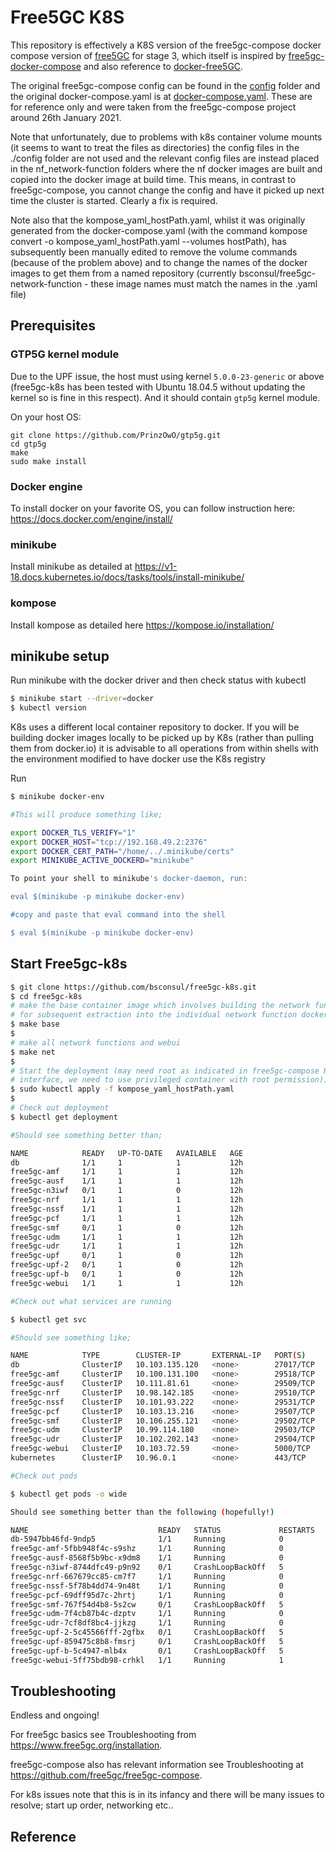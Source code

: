 # Free5GC K8S

This repository is effectively a K8S version of the free5gc-compose docker compose version of [free5GC](https://github.com/free5gc/free5gc) for stage 3, which itself is inspired by [free5gc-docker-compose](https://github.com/calee0219/free5gc-docker-compose) and also reference to [docker-free5GC](https://github.com/abousselmi/docker-free5gc).

The original free5gc-compose config can be found in the [config](./config) folder and the original docker-compose.yaml is at [docker-compose.yaml](docker-compose.yaml). These are for reference only and were taken from the free5gc-compose project around 26th January 2021.

Note that unfortunately, due to problems with k8s container volume mounts (it seems to want to treat the files as directories) the
config files in the ./config folder are not used and the relevant config files are instead placed in the nf_network-function folders where the nf docker images are built and copied into the docker image at build time. This means, in contrast to free5gc-compose, you cannot change the config and have it picked up next time the cluster is started. Clearly a fix is required.

Note also that the kompose_yaml_hostPath.yaml, whilst it was originally generated from the docker-compose.yaml (with the command kompose convert -o kompose_yaml_hostPath.yaml --volumes hostPath), has subsequently been manually edited to remove the volume commands (because of the problem above) and to change the names of the docker images to get them from a named repository (currently  bsconsul/free5gc-network-function - these image names must match the names in the .yaml file) 

## Prerequisites

### GTP5G kernel module

Due to the UPF issue, the host must using kernel `5.0.0-23-generic` or above (free5gc-k8s has been tested with Ubuntu 18.04.5
without updating the kernel so is fine in this respect). And it should contain `gtp5g` kernel module.

On your host OS:
```
git clone https://github.com/PrinzOwO/gtp5g.git
cd gtp5g
make
sudo make install
```

### Docker engine

To install docker on your favorite OS, you can follow instruction here: https://docs.docker.com/engine/install/

### minikube

Install minikube as detailed at https://v1-18.docs.kubernetes.io/docs/tasks/tools/install-minikube/

### kompose

Install kompose as detailed here https://kompose.io/installation/

## minikube setup

Run minikube with the docker driver and then check status with kubectl

```bash
$ minikube start --driver=docker
$ kubectl version
```
K8s uses a different local container repository to docker. If you will be building docker images locally to be picked up
by K8s (rather than pulling them from docker.io) it is advisable to all operations from within shells with the environment
modified to have docker use the K8s registry

Run

```bash
$ minikube docker-env

#This will produce something like;

export DOCKER_TLS_VERIFY="1"
export DOCKER_HOST="tcp://192.168.49.2:2376"
export DOCKER_CERT_PATH="/home/../.minikube/certs"
export MINIKUBE_ACTIVE_DOCKERD="minikube"

To point your shell to minikube's docker-daemon, run:

eval $(minikube -p minikube docker-env)

#copy and paste that eval command into the shell

$ eval $(minikube -p minikube docker-env)
```
## Start Free5gc-k8s

```bash
$ git clone https://github.com/bsconsul/free5gc-k8s.git
$ cd free5gc-k8s
# make the base container image which involves building the network functions inside the container,
# for subsequent extraction into the individual network function docker images
$ make base
$
# make all network functions and webui
$ make net
$
# Start the deployment (may need root as indicated in free5gc-compose README (quote: Because we need to create tunnel
# interface, we need to use privileged container with root permission))
$ sudo kubectl apply -f kompose_yaml_hostPath.yaml
$
# Check out deployment
$ kubectl get deployment

#Should see something better than;

NAME            READY   UP-TO-DATE   AVAILABLE   AGE
db              1/1     1            1           12h
free5gc-amf     1/1     1            1           12h
free5gc-ausf    1/1     1            1           12h
free5gc-n3iwf   0/1     1            0           12h
free5gc-nrf     1/1     1            1           12h
free5gc-nssf    1/1     1            1           12h
free5gc-pcf     1/1     1            1           12h
free5gc-smf     0/1     1            0           12h
free5gc-udm     1/1     1            1           12h
free5gc-udr     1/1     1            1           12h
free5gc-upf     0/1     1            0           12h
free5gc-upf-2   0/1     1            0           12h
free5gc-upf-b   0/1     1            0           12h
free5gc-webui   1/1     1            1           12h

#Check out what services are running

$ kubectl get svc

#Should see something like;

NAME            TYPE        CLUSTER-IP       EXTERNAL-IP   PORT(S)     AGE
db              ClusterIP   10.103.135.120   <none>        27017/TCP   12h
free5gc-amf     ClusterIP   10.100.131.100   <none>        29518/TCP   12h
free5gc-ausf    ClusterIP   10.111.81.61     <none>        29509/TCP   12h
free5gc-nrf     ClusterIP   10.98.142.185    <none>        29510/TCP   12h
free5gc-nssf    ClusterIP   10.101.93.222    <none>        29531/TCP   12h
free5gc-pcf     ClusterIP   10.103.13.216    <none>        29507/TCP   12h
free5gc-smf     ClusterIP   10.106.255.121   <none>        29502/TCP   12h
free5gc-udm     ClusterIP   10.99.114.180    <none>        29503/TCP   12h
free5gc-udr     ClusterIP   10.102.202.143   <none>        29504/TCP   12h
free5gc-webui   ClusterIP   10.103.72.59     <none>        5000/TCP    12h
kubernetes      ClusterIP   10.96.0.1        <none>        443/TCP     38h

#Check out pods

$ kubectl get pods -o wide

Should see something better than the following (hopefully!)

NAME                             READY   STATUS             RESTARTS   AGE   IP            NODE       NOMINATED NODE   READINESS GATES
db-5947bb46fd-9ndp5              1/1     Running            0          12h   172.17.0.4    minikube   <none>           <none>
free5gc-amf-5fbb948f4c-s9shz     1/1     Running            0          12h   172.17.0.12   minikube   <none>           <none>
free5gc-ausf-8568f5b9bc-x9dm8    1/1     Running            0          12h   172.17.0.15   minikube   <none>           <none>
free5gc-n3iwf-8744dfc49-p9n92    0/1     CrashLoopBackOff   5          12h   172.17.0.17   minikube   <none>           <none>
free5gc-nrf-667679cc85-cm7f7     1/1     Running            0          12h   172.17.0.8    minikube   <none>           <none>
free5gc-nssf-5f78b4dd74-9n48t    1/1     Running            0          12h   172.17.0.6    minikube   <none>           <none>
free5gc-pcf-69dff95d7c-2hrtj     1/1     Running            0          12h   172.17.0.10   minikube   <none>           <none>
free5gc-smf-767f54d4b8-5s2cw     0/1     CrashLoopBackOff   5          12h   172.17.0.9    minikube   <none>           <none>
free5gc-udm-7f4cb87b4c-dzptv     1/1     Running            0          12h   172.17.0.11   minikube   <none>           <none>
free5gc-udr-7cf8df8bc4-jjkzg     1/1     Running            0          12h   172.17.0.7    minikube   <none>           <none>
free5gc-upf-2-5c45566fff-2gfbx   0/1     CrashLoopBackOff   5          12h   172.17.0.16   minikube   <none>           <none>
free5gc-upf-859475c8b8-fmsrj     0/1     CrashLoopBackOff   5          12h   172.17.0.13   minikube   <none>           <none>
free5gc-upf-b-5c4947-mlb4x       0/1     CrashLoopBackOff   5          12h   172.17.0.14   minikube   <none>           <none>
free5gc-webui-5ff75bdb98-crhkl   1/1     Running            1          12h   172.17.0.5    minikube   <none>           <none>
```

## Troubleshooting

Endless and ongoing!

For free5gc basics see Troubleshooting from https://www.free5gc.org/installation.

free5gc-compose also has relevant information see Troubleshooting at https://github.com/free5gc/free5gc-compose.

For k8s issues note that this is in its infancy and there will be many issues to resolve; start up order, networking etc..

## Reference
